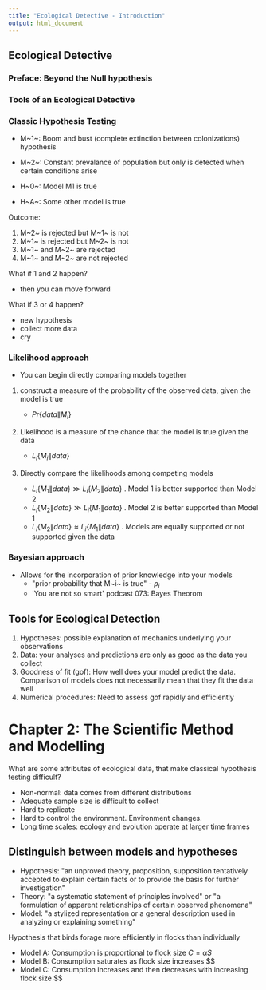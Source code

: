 ```yaml
---
title: "Ecological Detective - Introduction"
output: html_document
---
```




## Ecological Detective

### Preface:  Beyond the Null hypothesis


### Tools of an Ecological Detective

### Classic Hypothesis Testing

- M~1~:  Boom and bust (complete extinction between colonizations) hypothesis
- M~2~:  Constant prevalance of population but only is detected when certain conditions arise 

- H~0~:  Model M1 is true
- H~A~:  Some other model is true 

Outcome: 

1. M~2~ is rejected but M~1~ is not
2. M~1~ is rejected but M~2~ is not
3. M~1~ and M~2~ are rejected
4. M~1~ and M~2~ are not rejected

What if 1 and 2 happen? 

- then you can move forward

What if 3 or 4 happen?  

- new hypothesis
- collect more data
- cry 

### Likelihood approach

- You can begin directly comparing models together

1. construct a measure of the probability of the observed data, given the model is true

    - $Pr\{data\|M_i\}$
    
2.  Likelihood is a measure of the chance that the model is true given the data 

    - $L_i\{M_i\|data\}$
    
3. Directly compare the likelihoods among competing models

    - $L_i\{M_1\|data\} \gg L_i\{M_2\|data\}$ . Model 1 is better supported than Model 2  
    - $L_i\{M_2\|data\} \gg L_i\{M_1\|data\}$ . Model 2 is better supported than Model 1
    - $L_i\{M_2\|data\} \approx L_i\{M_1\|data\}$ . Models are equally supported or not supported given the data 
    
### Bayesian approach 

- Allows for the incorporation of prior knowledge into your models 
    - "prior probability that M~i~ is true"
          - $p_i$
    - 'You are not so smart' podcast 073: Bayes Theorom
  
## Tools for Ecological Detection

1. Hypotheses:  possible explanation of mechanics underlying your observations 
2. Data:  your analyses and predictions are only as good as the data you collect
3. Goodness of fit (gof):  How well does your model predict the data.  Comparison of models does not necessarily mean that they fit the data well
4. Numerical procedures:  Need to assess gof rapidly and efficiently 


# Chapter 2:  The Scientific Method and Modelling

What are some attributes of ecological data, that make classical hypothesis testing difficult?

- Non-normal:  data comes from different distributions
- Adequate sample size is difficult to collect 
- Hard to replicate
- Hard to control the environment.  Environment changes.  
- Long time scales:  ecology and evolution operate at larger time frames 

## Distinguish between models and hypotheses 

- Hypothesis: "an unproved theory, proposition, supposition tentatively accepted  to explain certain facts or to provide the basis for further investigation"
- Theory: "a systematic statement of principles involved" or "a formulation of apparent relationships of certain observed phenomena"
- Model: "a stylized representation or a general description used in analyzing or explaining something"

Hypothesis that birds forage more efficiently in flocks than individually

- Model A:  Consumption is proportional to flock size $C = \alpha S$
- Model B:  Consumption saturates as flock size increases $$
- Model C:  Consumption increases and then decreases with increasing flock size $$






